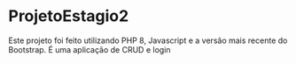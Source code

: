 # ProjetoEstagio2
Este projeto foi feito utilizando PHP 8, Javascript e a versão mais recente do Bootstrap. É uma aplicação de CRUD e login
